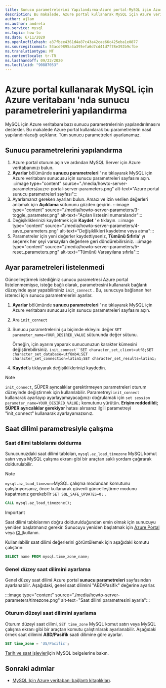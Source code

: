```yaml
---
title: Sunucu parametrelerini Yapılandırma-Azure portal-MySQL için Azure veritabanı
description: Bu makalede, Azure portal kullanarak MySQL için Azure veritabanı 'nda MySQL Server parametrelerinin nasıl yapılandırılacağı açıklanır.
author: ajlam
ms.author: andrela
ms.service: mysql
ms.topic: how-to
ms.date: 6/11/2020
ms.openlocfilehash: a37fbee4361d4a87c43a42cae66c425eba1e0877
ms.sourcegitcommit: 53acd9895a4a395efa6d7cd41d7f78e392b9cfbe
ms.translationtype: MT
ms.contentlocale: tr-TR
ms.lasthandoff: 09/22/2020
ms.locfileid: "90887053"
---
```

# <a name="configure-server-parameters-in-azure-database-for-mysql-using-the-azure-portal"></a>Azure portal kullanarak MySQL için Azure veritabanı 'nda sunucu parametrelerini yapılandırma

MySQL için Azure veritabanı bazı sunucu parametrelerinin yapılandırılmasını destekler. Bu makalede Azure portal kullanılarak bu parametrelerin nasıl yapılandırılacağı açıklanır. Tüm sunucu parametreleri ayarlanamaz.

## <a name="configure-server-parameters"></a>Sunucu parametrelerini yapılandırma

1. Azure portal oturum açın ve ardından MySQL Server için Azure veritabanınızı bulun.
2. **Ayarlar** bölümünde **sunucu parametreleri** ' ne tıklayarak MySQL için Azure veritabanı sunucusu için sunucu parametreleri sayfasını açın.
:::image type="content" source="./media/howto-server-parameters/auzre-portal-server-parameters.png" alt-text="Azure portal sunucu parametreleri sayfası":::
3. Ayarlamanız gereken ayarları bulun. Amacı ve izin verilen değerleri anlamak için **Açıklama** sütununu gözden geçirin.
:::image type="content" source="./media/howto-server-parameters/3-toggle_parameter.png" alt-text="Açılan listesini numaralandır":::
4. Değişikliklerinizi kaydetmek için  **Kaydet** ' e tıklayın.
:::image type="content" source="./media/howto-server-parameters/4-save_parameters.png" alt-text="Değişiklikleri kaydetme veya atma":::
5. Parametreler için yeni değerler kaydettiyseniz, **Tümünü Sıfırla**' yı seçerek her şeyi varsayılan değerlere geri döndürebilirsiniz.
:::image type="content" source="./media/howto-server-parameters/5-reset_parameters.png" alt-text="Tümünü Varsayılana sıfırla":::

## <a name="setting-parameters-not-listed"></a>Ayar parametreleri listelenmedi

Güncelleştirmek istediğiniz sunucu parametresi Azure portal listelenmemişse, isteğe bağlı olarak, parametresini kullanarak bağlantı düzeyinde ayar yapabilirsiniz `init_connect` . Bu, sunucuya bağlanan her istemci için sunucu parametrelerini ayarlar. 

1. **Ayarlar** bölümünde **sunucu parametreleri** ' ne tıklayarak MySQL için Azure veritabanı sunucusu için sunucu parametreleri sayfasını açın.
2. Ara `init_connect`
3. Sunucu parametrelerini şu biçimde ekleyin: değer `SET parameter_name=YOUR_DESIRED_VALUE` sütununda değer sütunu.

    Örneğin, için ayarını yaparak sunucunuzun karakter kümesini değiştirebilirsiniz. `init_connect``SET character_set_client=utf8;SET character_set_database=utf8mb4;SET character_set_connection=latin1;SET character_set_results=latin1;`
4. **Kaydet**’a tıklayarak değişikliklerinizi kaydedin.

>[!Note]
> `init_connect`, SÜPER ayrıcalıklar gerektirmeyen parametreleri oturum düzeyinde değiştirmek için kullanılabilir. Parametreyi `init_connect` kullanarak ayarlayıp ayarlayamayacağınızı doğrulamak için `set session parameter_name=YOUR_DESIRED_VALUE;` komutunu yürütün. **Erişim reddedildi; SÜPER ayrıcalıklar gerekiyor** hatası alırsanız ilgili parametreyi "init_connect" kullanarak ayarlayamazsınız.

## <a name="working-with-the-time-zone-parameter"></a>Saat dilimi parametresiyle çalışma

### <a name="populating-the-time-zone-tables"></a>Saat dilimi tablolarını doldurma

Sunucunuzdaki saat dilimi tabloları, `mysql.az_load_timezone` MySQL komut satırı veya MySQL çalışma ekranı gibi bir araçtan saklı yordam çağırarak doldurulabilir.

> [!NOTE]
> `mysql.az_load_timezone`MySQL çalışma modundan komutunu çalıştırıyorsanız, önce kullanarak güvenli güncelleştirme modunu kapatmanız gerekebilir `SET SQL_SAFE_UPDATES=0;` .

```sql
CALL mysql.az_load_timezone();
```

> [!IMPORTANT]
> Saat dilimi tablolarının doğru doldurulduğundan emin olmak için sunucuyu yeniden başlatmanız gerekir. Sunucuyu yeniden başlatmak için [Azure Portal](howto-restart-server-portal.md) veya [CLI](howto-restart-server-cli.md)kullanın.

Kullanılabilir saat dilimi değerlerini görüntülemek için aşağıdaki komutu çalıştırın:

```sql
SELECT name FROM mysql.time_zone_name;
```

### <a name="setting-the-global-level-time-zone"></a>Genel düzey saat dilimini ayarlama

Genel düzey saat dilimi Azure portal **sunucu parametreleri** sayfasından ayarlanabilir. Aşağıdaki, genel saat dilimini "ABD/Pasifik" değerine ayarlar.

:::image type="content" source="./media/howto-server-parameters/timezone.png" alt-text="Saat dilimi parametresini ayarla":::

### <a name="setting-the-session-level-time-zone"></a>Oturum düzeyi saat dilimini ayarlama

Oturum düzeyi saat dilimi, `SET time_zone` MySQL komut satırı veya MySQL çalışma ekranı gibi bir araçtan komutu çalıştırılarak ayarlanabilir. Aşağıdaki örnek saat dilimini **ABD/Pasifik** saati dilimine göre ayarlar.

```sql
SET time_zone = 'US/Pacific';
```

[Tarih ve saat işlevleri](https://dev.mysql.com/doc/refman/5.7/en/date-and-time-functions.html#function_convert-tz)için MySQL belgelerine bakın.

## <a name="next-steps"></a>Sonraki adımlar

- [MySQL Için Azure veritabanı bağlantı kitaplıkları](concepts-connection-libraries.md).
